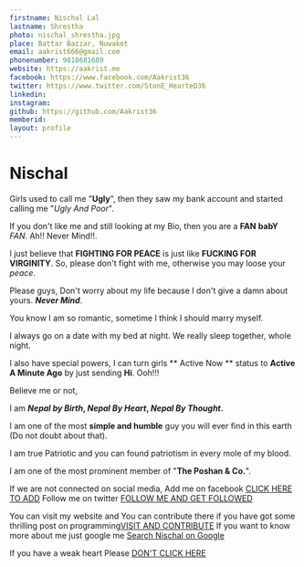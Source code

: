 ```yaml
---
firstname: Nischal Lal 
lastname: Shrestha 
photo: nischal_shrestha.jpg 
place: Battar Bazzar, Nuwakot 
email: aakrist666@gmail.com 
phonenumber: 9818681689 
website: https://aakrist.me
facebook: https://www.facebook.com/Aakrist36 
twitter: https://www.twitter.com/StonE_HearteD36 
linkedin: 
instagram: 
github: https://github.com/Aakrist36
memberid:
layout: profile
---
```


# Nischal

Girls used to call me "**Ugly**", then they saw my bank account and started calling me "*Ugly And Poor*".

If you don't like me and still looking at my Bio, then you are a **FAN** __babY__ *FAN*.    Ah!! Never Mind!!.

I just believe that **FIGHTING FOR PEACE** is just like **FUCKING FOR VIRGINITY**. So, please don't fight with me, otherwise you may loose your *peace*. 
 
Please guys, Don't worry about my life because I don't give a damn about yours. *__Never Mind__*.

You know I am so romantic, sometime I think I should marry myself.


I always go on a date with my bed at night. We really sleep together, whole night. 

I also have special powers, I can turn girls ** Active Now ** status to **Active A Minute Ago** by just sending **Hi**. Ooh!!!


Believe me or not, 

I am  __*Nepal by Birth*, *Nepal By Heart*, *Nepal By Thought*.__

I am one of the most **simple and humble** guy you will ever find in this earth (Do not doubt about that).
		
I am true Patriotic and you can found patriotism in every mole of my blood.

I am one of the most prominent member of "**The Poshan & Co.**".


If we are not connected on social media,
							Add me on facebook [CLICK HERE TO ADD](https://www.facebook.com/Aakrist36)
							Follow me on twitter [FOLLOW ME AND GET FOLLOWED](https://www.twitter.com/StonE_HearteD36)
							
You can visit my website and You can contribute there if you have got some thrilling post on programming[VISIT AND CONTRIBUTE](https://aakrist.me)
If you want to know more about me just google me [Search Nischal on Google](https://www.google.com.np/search?q=Nischal&rlz=1C1RLNS_enNP714NP714&oq=Nischal&aqs=chrome..69i57j69i61l2.3056j0j8&sourceid=chrome&ie=UTF-8)

If you have a weak heart Please [DON'T CLICK HERE](https://aakrist.me)